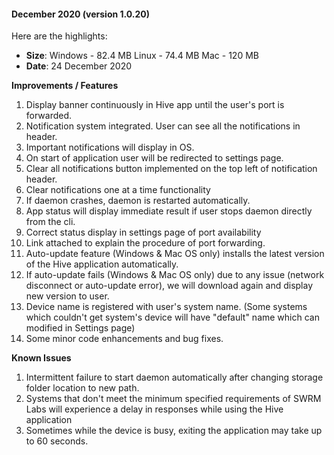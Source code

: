 #### December 2020 (version 1.0.20)
 
Here are the highlights:
 
* **Size**: 
   Windows - 82.4 MB
   Linux - 74.4 MB
   Mac -  120 MB
* **Date**: 24 December 2020
 
**Improvements / Features**
 
1. Display banner continuously in Hive app until the user's port is forwarded.
2. Notification system integrated. User can see all the notifications in header.
3. Important notifications will display in OS.
4. On start of application user will be redirected to settings page.
5. Clear all notifications button implemented on the top left of notification header.
6. Clear notifications one at a time functionality
7. If daemon crashes, daemon is restarted automatically.
8. App status will display immediate result if user stops daemon directly from the cli.
9. Correct status display in settings page of port availability
10. Link attached to explain the procedure of port forwarding.
11. Auto-update feature (Windows & Mac OS only) installs the latest version of the Hive application automatically. 
12. If auto-update fails (Windows & Mac OS only) due to any issue (network disconnect or auto-update error), we will download again and display new version to user.
13. Device name is registered with user's system name. (Some systems which couldn't get system's device will have "default" name which can modified in Settings page)
14. Some minor code enhancements and bug fixes. 
 
**Known Issues**
 
1. Intermittent failure to start daemon automatically after changing storage folder location to new path.
2. Systems that don't meet the minimum specified requirements of SWRM Labs will experience a delay in responses while using the Hive application
3. Sometimes while the device is busy, exiting the application may take up to 60 seconds. 
